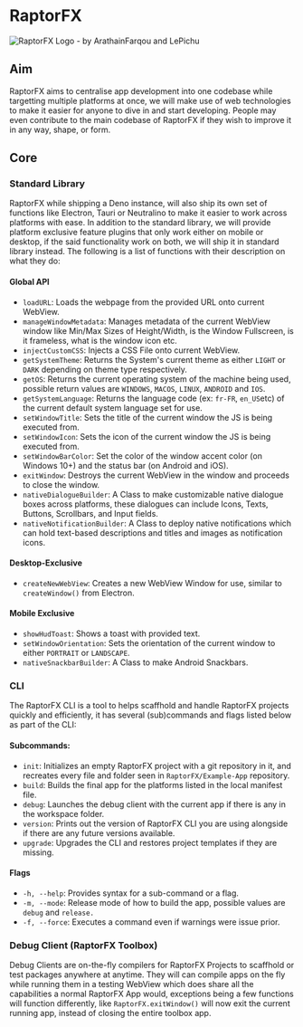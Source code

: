 ﻿# RaptorFX
![RaptorFX Logo - by ArathainFarqou and LePichu](https://cdn.discordapp.com/attachments/890845937243684886/921414193423466536/rfx_text_logo.png)
## Aim 
RaptorFX aims to centralise app development into one codebase while targetting multiple platforms at once, we will make use of web technologies to make it easier for anyone to dive in and start developing. People may even contribute to the main codebase of RaptorFX if they wish to improve it in any way, shape, or form. 

## Core
### Standard Library
RaptorFX while shipping a Deno instance, will also ship its own set of functions like Electron, Tauri or Neutralino to make it easier to work across platforms with ease. In addition to the standard library, we will provide platform exclusive feature plugins that only work either on mobile or desktop, if the said functionality work on both, we will ship it in standard library instead. The following is a list of functions with their description on what they do: 

#### Global API
- `loadURL`: Loads the webpage from the provided URL onto current WebView.
- `manageWindowMetadata`: Manages metadata of the current WebView window like Min/Max Sizes of Height/Width, is the Window Fullscreen, is it frameless, what is the window icon etc.
- `injectCustomCSS`: Injects a CSS File onto current WebView.
- `getSystemTheme`: Returns the System's current theme as either `LIGHT` or `DARK` depending on theme type respectively.
- `getOS`: Returns the current operating system of the machine being used, possible return values are `WINDOWS`, `MACOS`, `LINUX`, `ANDROID` and `IOS`.
-  `getSystemLanguage`: Returns the language code (ex: `fr-FR`, `en_US`etc)  of the current default system language set for use.
- `setWindowTitle`: Sets the title of the current window the JS is being executed from.
- `setWindowIcon`: Sets the icon of the current window the JS is being executed from.
- `setWindowBarColor`: Set the color of the window accent color (on Windows 10+) and the status bar (on Android and iOS).
- `exitWindow`: Destroys the current WebView in the window and proceeds to close the window. 
- `nativeDialogueBuilder`: A Class to make customizable native dialogue boxes across platforms, these dialogues can include Icons, Texts, Buttons, Scrollbars, and Input fields.
- `nativeNotificationBuilder`: A Class to deploy native notifications which can hold text-based descriptions and titles and images as notification icons.
	
#### Desktop-Exclusive
- `createNewWebView`: Creates a new WebView Window for use, similar to `createWindow()` from Electron.

#### Mobile Exclusive
- `showHudToast`: Shows a toast with provided text.
- `setWindowOrientation`: Sets the orientation of the current window to either `PORTRAIT` or `LANDSCAPE`.
- `nativeSnackbarBuilder`: A Class to make Android Snackbars.

### CLI
The RaptorFX CLI is a tool to helps scaffhold and handle RaptorFX projects quickly and efficiently, it has several (sub)commands and flags listed below as part of the CLI:
#### Subcommands:
- `init`: Initializes an empty RaptorFX project with a git repository in it, and recreates every file and folder seen in `RaptorFX/Example-App` repository.	
- `build`: Builds the final app for the platforms listed in the local manifest file. 
- `debug`: Launches the debug client with the current app if there is any in the workspace folder.
- `version`: Prints out the version of RaptorFX CLI you are using alongside if there are any future versions available.
- `upgrade`: Upgrades the CLI and restores project templates if they are missing. 

#### Flags
- `-h, --help`: Provides syntax for a sub-command or a flag.
- `-m, --mode`:	Release mode of how to build the app, possible values are `debug` and `release.`
- `-f, --force`: Executes a command even if warnings were issue prior.

### Debug Client (RaptorFX Toolbox)
Debug Clients are on-the-fly compilers for RaptorFX Projects to scaffhold or test packages anywhere at anytime. They will can compile apps on the fly while running them in a testing WebView which does share all the capabilities a normal RaptorFX App would, exceptions being a few functions will function differently, like `RaptorFX.exitWindow()` will now exit the current running app, instead of closing the entire toolbox app. 
